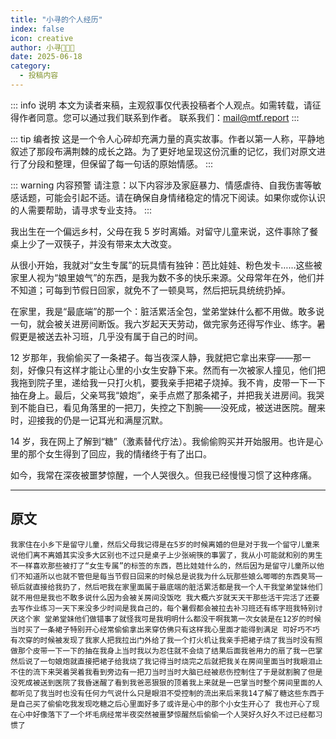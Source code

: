 ```yaml
---
title: "小寻的个人经历"
index: false
icon: creative
author: 小寻🍥🏳️‍⚧
date: 2025-06-18
category:
  - 投稿内容
---
```


::: info 说明
本文为读者来稿，主观叙事仅代表投稿者个人观点。如需转载，请征得作者同意。您可以通过我们联系到作者。
联系我们：mail@mtf.report
:::

::: tip 编者按
这是一个令人心碎却充满力量的真实故事。作者以第一人称，平静地叙述了那段布满荆棘的成长之路。为了更好地呈现这份沉重的记忆，我们对原文进行了分段和整理，但保留了每一句话的原始情感。
:::

::: warning 内容预警
请注意：以下内容涉及家庭暴力、情感虐待、自我伤害等敏感话题，可能会引起不适。请在确保自身情绪稳定的情况下阅读。如果你或你认识的人需要帮助，请寻求专业支持。
:::

我出生在一个偏远乡村，父母在我 5 岁时离婚。对留守儿童来说，这件事除了餐桌上少了一双筷子，并没有带来太大改变。

从很小开始，我就对“女生专属”的玩具情有独钟：芭比娃娃、粉色发卡……这些被家里人视为“娘里娘气”的东西，是我为数不多的快乐来源。父母常年在外，他们并不知道；可每到节假日回家，就免不了一顿臭骂，然后把玩具统统扔掉。

在家里，我是“最底端”的那一个：脏活累活全包，堂弟堂妹什么都不用做。敢多说一句，就会被关进房间断饭。我六岁起天天劳动，做完家务还得写作业、练字。暑假更是被送去补习班，几乎没有属于自己的时间。

12 岁那年，我偷偷买了一条裙子。每当夜深人静，我就把它拿出来穿——那一刻，好像只有这样才能让心里的小女生安静下来。然而有一次被家人撞见，他们把我拖到院子里，递给我一只打火机，要我亲手把裙子烧掉。我不肯，皮带一下一下抽在身上。最后，父亲骂我“娘炮”，亲手点燃了那条裙子，并把我关进房间。我哭到不能自已，看见角落里的一把刀，失控之下割腕——没死成，被送进医院。醒来时，迎接我的仍是一记耳光和满屋沉默。

14 岁，我在网上了解到“糖”（激素替代疗法）。我偷偷购买并开始服用。也许是心里的那个女生得到了回应，我的情绪终于有了出口。

如今，我常在深夜被噩梦惊醒，一个人哭很久。但我已经慢慢习惯了这种疼痛。

---

## 原文

```text
我家住在小乡下是留守儿童，然后父母我记得是在5岁的时候离婚的但是对于我一个留守儿童来说他们离不离婚其实没多大区别也不过只是桌子上少张碗筷的事罢了，我从小可能就和别的男生不一样喜欢那些被打了“女生专属”的标签的东西，芭比娃娃什么的，然后因为是留守儿童所以他们不知道所以也就不管但是每当节假日回来的时候总是说我为什么玩那些娘么唧唧的东西臭骂一顿后就直接给我扔了，然后吧我在家里面属于最底端的脏活累活都是我一个人干我堂弟堂妹他们就不用但是我也不敢多说什么因为会被关房间没饭吃 我大概六岁就天天干那些活干完活了还要去写作业练习一天下来没多少时间是我自己的，每个暑假都会被拉去补习班还有练字班我特别讨厌这个家 堂弟堂妹他们做错事了就怪我可是我明明什么都没干啊我第一次女装是在12岁的时候当时买了一条裙子特别开心经常偷偷拿出来穿仿佛只有这样我心里面才能得到满足 可好巧不巧有次穿的时候被发现了我家人把我拉出门外给了我一个打火机让我亲手把裙子烧了我当时没有照做那个皮带一下一下的抽在我身上当时我以为忍住就不会烧了结果后面我爸用力的扇了我一巴掌然后说了一句娘炮就直接把裙子给我烧了我记得当时烧完之后就把我关在房间里面当时我眼泪止不住的流下来哭着哭着我看到旁边有一把刀当时当时大脑已经被悲伤控制住了于是就割腕了但是没死成被送到医院了我昏迷醒了看到我爸恶狠狠的顶着我上来就是一巴掌当时整个房间里面的人都听见了我当时也没有任何力气说什么只是眼泪不受控制的流出来后来我14了解了糖这些东西于是自己买了偷偷吃我发现吃糖之后心里面好多了或许是心中的那个小女生开心了 我也开心了现在心中好像落下了一个坏毛病经常半夜突然被噩梦惊醒然后偷偷一个人哭好久好久不过已经都习惯了
```

